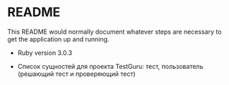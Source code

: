 # README

This README would normally document whatever steps are necessary to get the
application up and running.


* Ruby version 3.0.3

* Список сущностей для проекта TestGuru: тест, пользователь (решающий тест и проверяющий тест)
